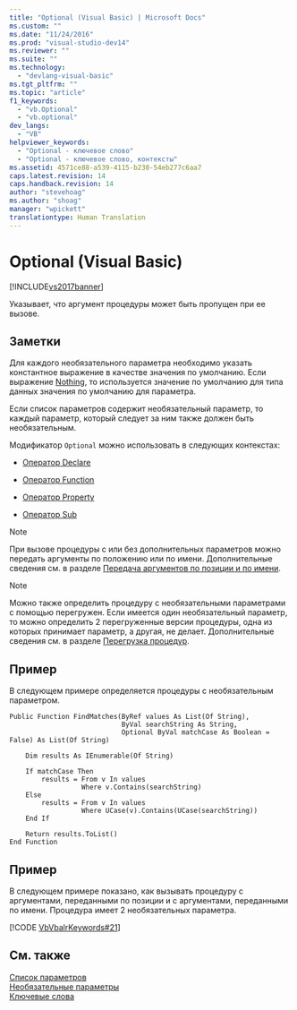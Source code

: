 ```yaml
---
title: "Optional (Visual Basic) | Microsoft Docs"
ms.custom: ""
ms.date: "11/24/2016"
ms.prod: "visual-studio-dev14"
ms.reviewer: ""
ms.suite: ""
ms.technology: 
  - "devlang-visual-basic"
ms.tgt_pltfrm: ""
ms.topic: "article"
f1_keywords: 
  - "vb.Optional"
  - "vb.optional"
dev_langs: 
  - "VB"
helpviewer_keywords: 
  - "Optional - ключевое слово"
  - "Optional - ключевое слово, контексты"
ms.assetid: 4571ce88-a539-4115-b230-54eb277c6aa7
caps.latest.revision: 14
caps.handback.revision: 14
author: "stevehoag"
ms.author: "shoag"
manager: "wpickett"
translationtype: Human Translation
---
```

# Optional (Visual Basic)
[!INCLUDE[vs2017banner](../../../csharp/includes/vs2017banner.md)]

Указывает, что аргумент процедуры может быть пропущен при ее вызове.  
  
## Заметки  
 Для каждого необязательного параметра необходимо указать константное выражение в качестве значения по умолчанию.  Если выражение [Nothing](../../../visual-basic/language-reference/nothing.md), то используется значение по умолчанию для типа данных значения по умолчанию для параметра.  
  
 Если список параметров содержит необязательный параметр, то каждый параметр, который следует за ним также должен быть необязательным.  
  
 Модификатор `Optional` можно использовать в следующих контекстах:  
  
-   [Оператор Declare](../../../visual-basic/language-reference/statements/declare-statement.md)  
  
-   [Оператор Function](../../../visual-basic/language-reference/statements/function-statement.md)  
  
-   [Оператор Property](../../../visual-basic/language-reference/statements/property-statement.md)  
  
-   [Оператор Sub](../../../visual-basic/language-reference/statements/sub-statement.md)  
  
> [!NOTE]
>  При вызове процедуры с или без дополнительных параметров можно передать аргументы по положению или по имени.  Дополнительные сведения см. в разделе [Передача аргументов по позиции и по имени](../../../visual-basic/programming-guide/language-features/procedures/passing-arguments-by-position-and-by-name.md).  
  
> [!NOTE]
>  Можно также определить процедуру с необязательными параметрами с помощью перегружен.  Если имеется один необязательный параметр, то можно определить 2 перегруженные версии процедуры, одна из которых принимает параметр, а другая, не делает.  Дополнительные сведения см. в разделе [Перегрузка процедур](../../../visual-basic/programming-guide/language-features/procedures/procedure-overloading.md).  
  
## Пример  
 В следующем примере определяется процедуры с необязательным параметром.  
  
```  
Public Function FindMatches(ByRef values As List(Of String),  
                            ByVal searchString As String,  
                            Optional ByVal matchCase As Boolean = False) As List(Of String)  
  
    Dim results As IEnumerable(Of String)  
  
    If matchCase Then  
        results = From v In values  
                  Where v.Contains(searchString)  
    Else  
        results = From v In values  
                  Where UCase(v).Contains(UCase(searchString))  
    End If  
  
    Return results.ToList()  
End Function  
```  
  
## Пример  
 В следующем примере показано, как вызывать процедуру с аргументами, переданными по позиции и с аргументами, переданными по имени.  Процедура имеет 2 необязательных параметра.  
  
 [!CODE [VbVbalrKeywords#21](../CodeSnippet/VS_Snippets_VBCSharp/VbVbalrKeywords#21)]  
  
## См. также  
 [Список параметров](../../../visual-basic/language-reference/statements/parameter-list.md)   
 [Необязательные параметры](../../../visual-basic/programming-guide/language-features/procedures/optional-parameters.md)   
 [Ключевые слова](../../../visual-basic/language-reference/keywords/index.md)
